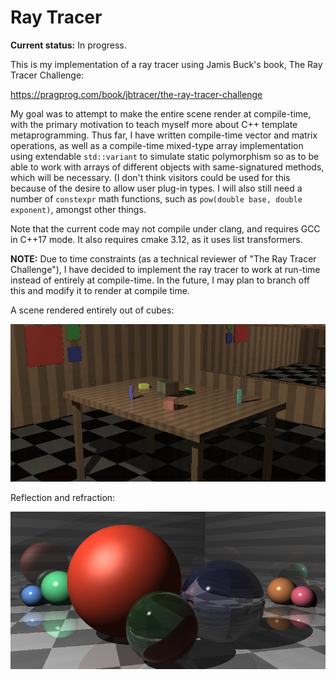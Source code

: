 # Ray Tracer

**Current status:** In progress.

This is my implementation of a ray tracer using Jamis Buck's book, The Ray Tracer Challenge:

https://pragprog.com/book/jbtracer/the-ray-tracer-challenge

My goal was to attempt to make the entire scene render at compile-time, with the primary motivation to teach myself more about C++ template metaprogramming. Thus far, I have written compile-time vector and matrix operations, as well as a compile-time mixed-type array implementation using extendable `std::variant` to simulate static polymorphism so as to be able to work with arrays of different objects with same-signatured methods, which will be necessary. (I don't think visitors could be used for this because of the desire to allow user plug-in types. I will also still need a number of `constexpr` math functions, such as `pow(double base, double exponent)`, amongst other things.

Note that the current code may not compile under clang, and requires GCC in C++17 mode. It also requires cmake 3.12, as it uses list transformers.

**NOTE:** Due to time constraints (as a technical reviewer of "The Ray Tracer Challenge"), I have decided to implement the ray tracer to work at run-time instead of entirely at compile-time. In the future, I may plan to branch off this and modify it to render at compile time.

A scene rendered entirely out of cubes:

![sphere](output/table.png)

Reflection and refraction:

![scene](output/reflect_refract.png)

